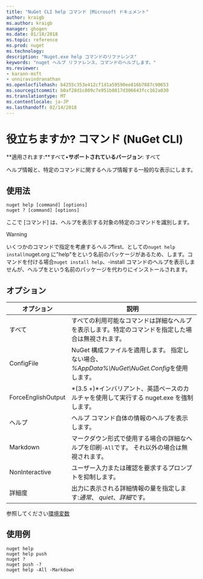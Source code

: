 ```yaml
---
title: "NuGet CLI help コマンド |Microsoft ドキュメント"
author: kraigb
ms.author: kraigb
manager: ghogen
ms.date: 01/18/2018
ms.topic: reference
ms.prod: nuget
ms.technology: 
description: "Nuget.exe help コマンドのリファレンス"
keywords: "nuget ヘルプ リファレンス、コマンドのヘルプします。"
ms.reviewer:
- karann-msft
- unniravindranathan
ms.openlocfilehash: b4255c353e412cf1d1a59590ee816b7887c90653
ms.sourcegitcommit: b0af28d1c809c7e951b0817d306643fcc162a030
ms.translationtype: MT
ms.contentlocale: ja-JP
ms.lasthandoff: 02/14/2018
---
```

# <a name="help-or--command-nuget-cli"></a>役立ちますか? コマンド (NuGet CLI)

**適用されます:**すべて&bullet;**サポートされているバージョン**: すべて

ヘルプ情報と、特定のコマンドに関するヘルプ情報する一般的な表示にします。

## <a name="usage"></a>使用法

```cli
nuget help [command] [options]
nuget ? [command] [options]
```

ここで [コマンド] は、ヘルプを表示する対象の特定のコマンドを識別します。

> [!Warning]
> いくつかのコマンドで指定を考慮する*ヘルプ*first、としての`nuget help install`nuget.org に"help"をという名前のパッケージがあるため、します。コマンドを付ける場合`nuget install help`、-install コマンドのヘルプを表示しませんが、ヘルプをという名前のパッケージを代わりにインストールされます。

## <a name="options"></a>オプション

| オプション | 説明 |
| --- | --- |
| すべて | すべての利用可能なコマンドは詳細なヘルプを表示します。特定のコマンドを指定した場合は無視されます。 |
| ConfigFile | NuGet 構成ファイルを適用します。 指定しない場合、 *%AppData%\NuGet\NuGet.Config*を使用します。 |
| ForceEnglishOutput | *(3.5 +)*インバリアント、英語ベースのカルチャを使用して実行する nuget.exe を強制します。 |
| ヘルプ | ヘルプ コマンド自体の情報のヘルプを表示します。 |
| Markdown | マークダウン形式で使用する場合の詳細なヘルプを印刷`-All`です。 それ以外の場合は無視されます。 |
| NonInteractive | ユーザー入力または確認を要求するプロンプトを抑制します。 |
| 詳細度 | 出力に表示される詳細情報の量を指定します:*通常*、 *quiet*、*詳細*です。 |

参照してください[環境変数](cli-ref-environment-variables.md)

## <a name="examples"></a>使用例

```cli
nuget help
nuget help push
nuget ?
nuget push -?
nuget help -All -Markdown
```
